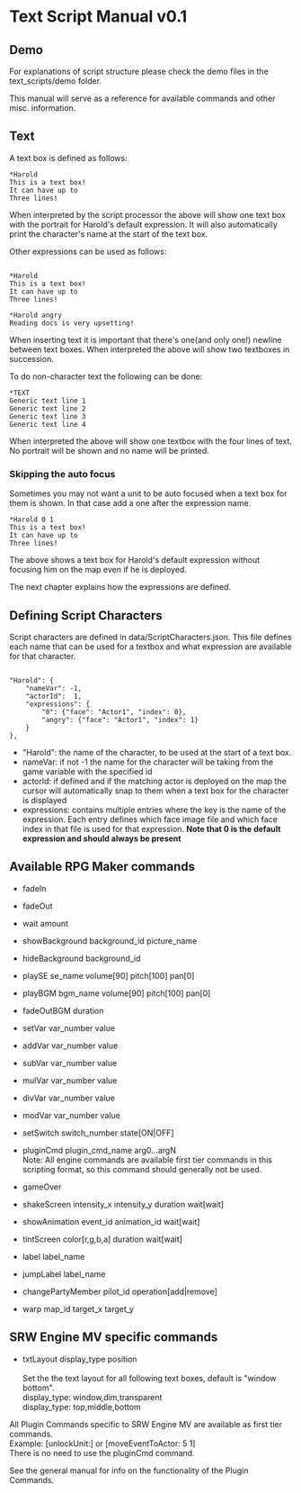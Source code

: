 # Text Script Manual v0.1

## Demo
For explanations of script structure please check the demo files in the text_scripts/demo folder.

This manual will serve as a reference for available commands and other misc. information.



## Text 

A text box is defined as follows:

```
*Harold
This is a text box!
It can have up to
Three lines! 

```

When interpreted by the script processor the above will show one text box with the portrait for Harold's default expression. It will
also automatically print the character's name at the start of the text box.


Other expressions can be used as follows:

```
	
*Harold
This is a text box!
It can have up to
Three lines! 

*Harold angry
Reading docs is very upsetting!
```

When inserting text it is important that there's one(and only one!) newline between text boxes. When interpreted the above will show two textboxes in succession.


To do non-character text the following can be done:

```
*TEXT
Generic text line 1
Generic text line 2
Generic text line 3
Generic text line 4

```
 
 
 When interpreted the above will show one textbox with the four lines of text. No portrait will be shown and no name will be printed.

### Skipping the auto focus

Sometimes you may not want a unit to be auto focused when a text box for them is shown. In that case add a one after the expression name.

```
*Harold 0 1
This is a text box!
It can have up to
Three lines! 

```

The above shows a text box for Harold's default expression without focusing him on the map even if he is deployed.
 
The next chapter explains how the expressions are defined.

## Defining Script Characters

Script characters are defined in data/ScriptCharacters.json. This file defines each name that can be used for a textbox and what expression are available for that character.

```

"Harold": {
	"nameVar": -1,
	"actorId": 	1,
	"expressions": {
		"0": {"face": "Actor1", "index": 0},
		"angry": {"face": "Actor1", "index": 1}
	}
},

```

* "Harold": the name of the character, to be used at the start of a text box.
* nameVar: if not -1 the name for the character will be taking from the game variable with the specified id
* actorId: if defined and if the matching actor is deployed on the map the cursor will automatically snap to them when a text box for the character is displayed
* expressions: contains multiple entries where the key is the name of the expression. Each entry defines which face image file and which face index in that file is used for that expression. **Note that 0 is the default expression and should always be present**


## Available RPG Maker commands

* fadeIn 

* fadeOut
* wait amount
* showBackground background\_id picture\_name 
* hideBackground background\_id					
* playSE se\_name volume[90] pitch[100] pan[0]
* playBGM bgm\_name volume[90] pitch[100] pan[0]
* fadeOutBGM duration					
* setVar var\_number value
* addVar var\_number value
* subVar var\_number value
* mulVar var\_number value
* divVar var\_number value
* modVar var\_number value
* setSwitch switch\_number state[ON|OFF]
* pluginCmd plugin\_cmd\_name arg0...argN <br>
	Note: All engine commands are available first tier commands in this scripting format, so this command should generally not be used.
* gameOver
* shakeScreen intensity\_x intensity\_y duration wait[wait] 
* showAnimation event\_id animation\_id wait[wait] 
* tintScreen color[r,g,b,a] duration wait[wait] 
* label label\_name
* jumpLabel label\_name
* changePartyMember pilot\_id operation[add|remove]
* warp map\_id target\_x target\_y


## SRW Engine MV specific commands
					
* txtLayout display\_type position<br>	
Set the the text layout for all following text boxes, default is "window bottom".<br>
display\_type: window,dim,transparent<br>
display\_type: top,middle,bottom<br>

	
All Plugin Commands specific to SRW Engine MV are available as first tier commands.<br>
Example: [unlockUnit:] or [moveEventToActor: 5 1]<br>
There is no need to use the pluginCmd command.

See the general manual for info on the functionality of the Plugin Commands.